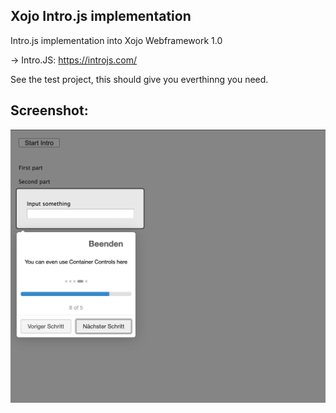 ## Xojo Intro.js implementation

Intro.js implementation into Xojo Webframework 1.0

-> Intro.JS: https://introjs.com/

See the test project, this should give you everthinng you need.


## Screenshot:
![screenshot](https://github.com/VanDerLars/xojo_intro_js/blob/main/screenshot.png)

